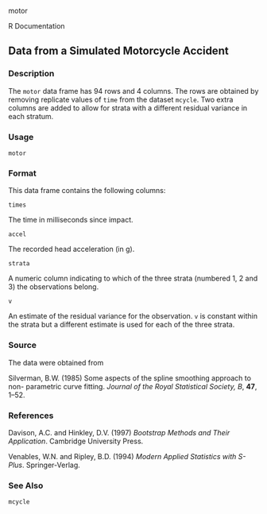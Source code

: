 motor

R Documentation

##  Data from a Simulated Motorcycle Accident

### Description

The `motor` data frame has 94 rows and 4 columns. The rows are obtained by
removing replicate values of `time` from the dataset `mcycle`. Two extra
columns are added to allow for strata with a different residual variance in
each stratum.

### Usage

    
    motor

### Format

This data frame contains the following columns:

`times`

The time in milliseconds since impact.

`accel`

The recorded head acceleration (in g).

`strata`

A numeric column indicating to which of the three strata (numbered 1, 2 and 3)
the observations belong.

`v`

An estimate of the residual variance for the observation. `v` is constant
within the strata but a different estimate is used for each of the three
strata.

### Source

The data were obtained from

Silverman, B.W. (1985) Some aspects of the spline smoothing approach to non-
parametric curve fitting. _Journal of the Royal Statistical Society, B_,
**47**, 1–52.

### References

Davison, A.C. and Hinkley, D.V. (1997) _Bootstrap Methods and Their
Application_. Cambridge University Press.

Venables, W.N. and Ripley, B.D. (1994) _Modern Applied Statistics with
S-Plus_. Springer-Verlag.

### See Also

`mcycle`

